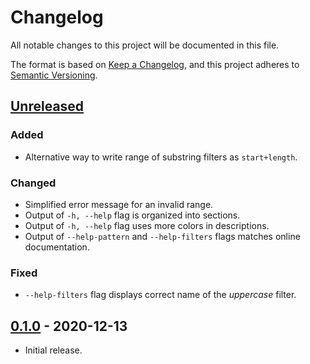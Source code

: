 # Changelog

All notable changes to this project will be documented in this file.

The format is based on [Keep a Changelog](https://keepachangelog.com/en/1.0.0/),
and this project adheres to [Semantic Versioning](https://semver.org/spec/v2.0.0.html).

## [Unreleased]

### Added

- Alternative way to write range of substring filters as `start+length`.

### Changed

- Simplified error message for an invalid range.
- Output of `-h, --help` flag is organized into sections.
- Output of `-h, --help` flag uses more colors in descriptions.
- Output of `--help-pattern` and `--help-filters` flags matches online documentation.

### Fixed

- `--help-filters` flag displays correct name of the *uppercase* filter.

## [0.1.0] - 2020-12-13

- Initial release.

[Unreleased]: https://github.com/jpikl/compare/v1.0.0...HEAD
[0.1.0]: https://github.com/jpikl/rew/releases/tag/v0.1.0
